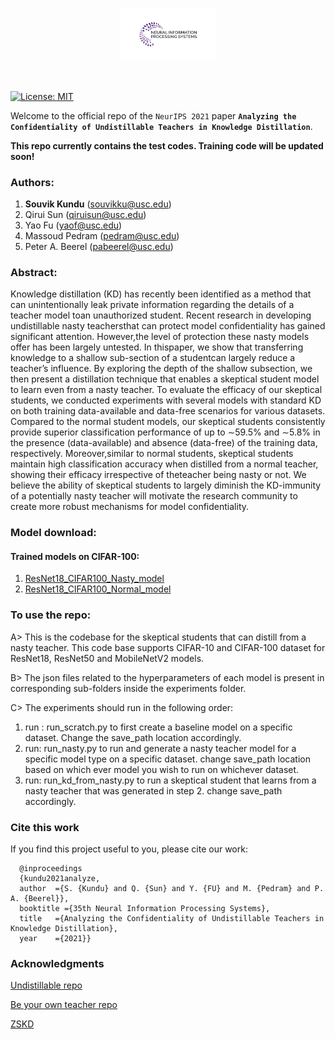 <p align="center"><img width="30%" src="/Fig/neurips_logo.png"></p><br/> 

[![License: MIT](https://img.shields.io/badge/License-MIT-green.svg)](https://opensource.org/licenses/MIT)


Welcome to the official repo of the `NeurIPS 2021` paper **`Analyzing the Confidentiality of Undistillable Teachers in Knowledge Distillation`**.

**This repo currently contains the test codes. Training code will be updated soon!**

### Authors:
1. **Souvik Kundu** (souvikku@usc.edu)
2. Qirui Sun (qiruisun@usc.edu)
3. Yao Fu (yaof@usc.edu)
4. Massoud Pedram (pedram@usc.edu)
5. Peter A. Beerel (pabeerel@usc.edu)

### Abstract:
Knowledge distillation (KD) has recently been identified as a method that can unintentionally leak private information regarding the details of a teacher model toan unauthorized student. Recent research in developing undistillable nasty teachersthat can protect model confidentiality has gained significant attention. However,the level of protection these nasty models offer has been largely untested. In thispaper, we show that transferring knowledge to a shallow sub-section of a studentcan largely reduce a teacher’s influence.  By exploring the depth of the shallow subsection, we then present a distillation technique that enables a skeptical student model to learn even from a nasty teacher. To evaluate the efficacy of our skeptical students, we conducted experiments with several models with standard KD on both training data-available and data-free scenarios for various datasets. Compared to the normal student models, our skeptical students consistently provide superior classification performance of up to ∼59.5% and ∼5.8% in the presence (data-available) and absence (data-free) of the training data, respectively.  Moreover,similar to normal students, skeptical students maintain high classification accuracy when distilled from a normal teacher, showing their efficacy irrespective of theteacher being nasty or not. We believe the ability of skeptical students to largely diminish the KD-immunity of a potentially nasty teacher will motivate the research community to create more robust mechanisms for model confidentiality.
### Model download:
#### Trained models on CIFAR-100:
1. [ResNet18_CIFAR100_Nasty_model](https://drive.google.com/file/d/1TLZkpNYLCKcot_sINupuYl3aKRg-z-df/view?usp=sharing)
2. [ResNet18_CIFAR100_Normal_model](https://drive.google.com/file/d/1vXyg0eK5y9iO-ZC03xfZgEXQ9s1IudOO/view?usp=sharing)
### To use the repo:
A> This is the codebase for the skeptical students that can distill from a nasty teacher. This code base supports 
CIFAR-10 and CIFAR-100 dataset for ResNet18, ResNet50 and MobileNetV2 models.

B> The json files related to the hyperparameters of each model is present in corresponding sub-folders 
inside the experiments folder.

C> The experiments should run in the following order:
1. run : run_scratch.py to first create a baseline model on a specific dataset. Change the save_path location accordingly.
2. run: run_nasty.py to run and generate a nasty teacher model for a specific model type on a specific dataset. change save_path location based on which ever model you wish to run on whichever dataset.
3. run: run_kd_from_nasty.py to run a skeptical student that learns from a nasty teacher that was generated in step 2. change save_path accordingly.  

### Cite this work
If you find this project useful to you, please cite our work:

      @inproceedings
      {kundu2021analyze, 
      author  ={S. {Kundu} and Q. {Sun} and Y. {FU} and M. {Pedram} and P. A. {Beerel}}, 
      booktitle ={35th Neural Information Processing Systems}, 
      title   ={Analyzing the Confidentiality of Undistillable Teachers in Knowledge Distillation}, 
      year    ={2021}}

### Acknowledgments
[Undistillable repo](https://github.com/VITA-Group/Nasty-Teacher)

[Be your own teacher repo](https://github.com/luanyunteng/pytorch-be-your-own-teacher)

[ZSKD](https://github.com/polo5/ZeroShotKnowledgeTransfer)
